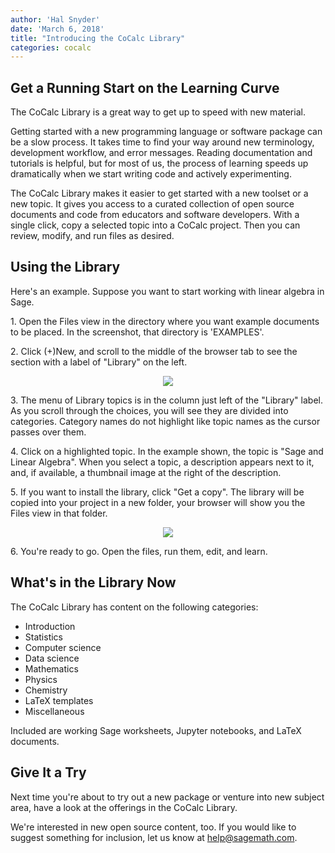 ```yaml
---
author: 'Hal Snyder'
date: 'March 6, 2018'
title: "Introducing the CoCalc Library"
categories: cocalc
---
```


## Get a Running Start on the Learning Curve

The CoCalc Library is a great way to get up to speed with new material.

Getting started with a new programming language or software package can be a slow process.
It takes time to find your way around new terminology, development workflow, and error messages.
Reading documentation and tutorials is helpful, but for most of us, the process of learning speeds up dramatically when
we start writing code and actively experimenting.

The CoCalc Library makes it easier to get started with a new toolset or a new topic.
It gives you access to a curated collection of open source documents and code from educators and software developers.
With a single click, copy a selected topic into
a CoCalc project.
Then you can review, modify, and run files as desired.

## Using the Library

Here's an example. Suppose you want to start working
with linear algebra in Sage.

1\. Open the Files view in
the directory where you want example documents to be
placed. In the screenshot, that directory is 'EXAMPLES'.

2\. Click (+)New, and scroll to the middle of the browser
tab to see the section with a label of "Library" on the left.

<div style="text-align: center;">
<img src="{{ '/img/cc-library/cc-library.png' | prepend: site.baseurl }}" >
</div>

3\. The menu of Library topics is in the column just left of
the "Library" label.
As you scroll through the choices, you will see they are
divided into categories. Category names do not highlight
like topic names as the cursor passes over them.

4\. Click on a highlighted topic. In the example shown,
the topic is "Sage and Linear Algebra". When you select a
topic, a description appears next to it, and, if available, a
thumbnail image at the right of the description.

5\. If you want to install the library, click "Get a copy".
The library will be copied into your project in a new folder,
your browser will show you the Files view in that folder.

<div style="text-align: center;">
<img src="{{ '/img/cc-library/cc-lib-2.png' | prepend: site.baseurl }}" >
</div>

6\. You're ready to go. Open the files, run them, edit, and learn.

## What's in the Library Now

The CoCalc Library has content on the following categories:

- Introduction
- Statistics
- Computer science
- Data science
- Mathematics
- Physics
- Chemistry
- LaTeX templates
- Miscellaneous

Included are working Sage worksheets, Jupyter notebooks, and LaTeX documents.

## Give It a Try

Next time you're about to try out a new package or venture into
new subject area, have a look at the offerings in the CoCalc
Library.

We're interested in new open source content, too. If you
would like to suggest something for inclusion, let us know
at help@sagemath.com.



